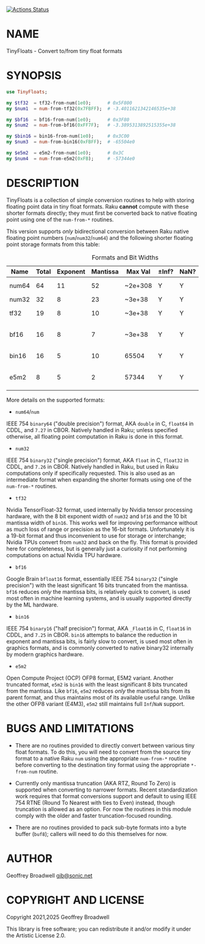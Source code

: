 [![Actions Status](https://github.com/japhb/TinyFloats/workflows/test/badge.svg)](https://github.com/japhb/TinyFloats/actions)

NAME
====

TinyFloats - Convert to/from tiny float formats

SYNOPSIS
========

```raku
use TinyFloats;

my $tf32  = tf32-from-num(1e0);      # 0x5F800
my $num1  = num-from-tf32(0x7FBFF);  # -3.4011621342146535e+38

my $bf16  = bf16-from-num(1e0);      # 0x3F80
my $num2  = num-from-bf16(0xFF7F);   # -3.3895313892515355e+38

my $bin16 = bin16-from-num(1e0);     # 0x3C00
my $num3  = num-from-bin16(0xFBFF);  # -65504e0

my $e5m2  = e5m2-from-num(1e0);      # 0x3C
my $num4  = num-from-e5m2(0xFB);     # -57344e0
```

DESCRIPTION
===========

TinyFloats is a collection of simple conversion routines to help with storing floating point data in tiny float formats. Raku **cannot** compute with these shorter formats directly; they must first be converted back to native floating point using one of the `num-from-*` routines.

This version supports *only* bidirectional conversion between Raku native floating point numbers (`num`/`num32`/`num64`) and the following shorter floating point storage formats from this table:

<table class="pod-table">
<caption>Formats and Bit Widths</caption>
<thead><tr>
<th>Name</th> <th>Total</th> <th>Exponent</th> <th>Mantissa</th> <th>Max Val</th> <th>±Inf?</th> <th>NaN?</th> <th>Notes</th>
</tr></thead>
<tbody>
<tr> <td>num64</td> <td>64</td> <td>11</td> <td>52</td> <td>~2e+308</td> <td>Y</td> <td>Y</td> <td>Raku native (= num)</td> </tr> <tr> <td>num32</td> <td>32</td> <td>8</td> <td>23</td> <td>~3e+38</td> <td>Y</td> <td>Y</td> <td>Raku native</td> </tr> <tr> <td>tf32</td> <td>19</td> <td>8</td> <td>10</td> <td>~3e+38</td> <td>Y</td> <td>Y</td> <td>Nvidia TPU internal</td> </tr> <tr> <td>bf16</td> <td>16</td> <td>8</td> <td>7</td> <td>~3e+38</td> <td>Y</td> <td>Y</td> <td>bfloat16, truncated num32</td> </tr> <tr> <td>bin16</td> <td>16</td> <td>5</td> <td>10</td> <td>65504</td> <td>Y</td> <td>Y</td> <td>IEEE 754 binary16/half</td> </tr> <tr> <td>e5m2</td> <td>8</td> <td>5</td> <td>2</td> <td>57344</td> <td>Y</td> <td>Y</td> <td>FP8, truncated bin16</td> </tr>
</tbody>
</table>

More details on the supported formats:

  * `num64`/`num`

IEEE 754 `binary64` ("double precision") format, AKA `double` in C, `float64` in CDDL, and `7.27` in CBOR. Natively handled in Raku; unless specified otherwise, all floating point computation in Raku is done in this format.

  * `num32`

IEEE 754 `binary32` ("single precision") format, AKA `float` in C, `float32` in CDDL, and `7.26` in CBOR. Natively handled in Raku, but used in Raku computations only if specifically requested. This is also used as an intermediate format when expanding the shorter formats using one of the `num-from-*` routines.

  * `tf32`

Nvidia TensorFloat-32 format, used internally by Nvidia tensor processing hardware, with the 8 bit exponent width of `num32` and `bf16` and the 10 bit mantissa width of `bin16`. This works well for improving performance without as much loss of range or precision as the 16-bit formats. Unfortunately it is a 19-bit format and thus inconvenient to use for storage or interchange; Nvidia TPUs convert from `num32` and back on the fly. This format is provided here for completeness, but is generally just a curiosity if not performing computations on actual Nvidia TPU hardware.

  * `bf16`

Google Brain `bfloat16` format, essentially IEEE 754 `binary32` ("single precision") with the least significant 16 bits truncated from the mantissa. `bf16` reduces *only* the mantissa bits, is relatively quick to convert, is used most often in machine learning systems, and is usually supported directly by the ML hardware.

  * `bin16`

IEEE 754 `binary16` ("half precision") format, AKA `_Float16` in C, `float16` in CDDL, and `7.25` in CBOR. `bin16` attempts to balance the reduction in exponent and mantissa bits, is fairly slow to convert, is used most often in graphics formats, and is commonly converted to native binary32 internally by modern graphics hardware.

  * `e5m2`

Open Compute Project (OCP) OFP8 format, E5M2 variant. Another truncated format, `e5m2` is `bin16` with the least significant 8 bits truncated from the mantissa. Like `bf16`, `e5m2` reduces *only* the mantissa bits from its parent format, and thus maintains most of its available useful range. Unlike the other OFP8 variant (E4M3), `e5m2` still maintains full `Inf`/`NaN` support.

BUGS AND LIMITATIONS
====================

  * There are no routines provided to directly convert between various tiny float formats. To do this, you will need to convert from the source tiny format to a native Raku `num` using the appropriate `num-from-*` routine before converting to the destination tiny format using the appropriate `*-from-num` routine.

  * Currently only mantissa truncation (AKA RTZ, Round To Zero) is supported when converting to narrower formats. Recent standardization work requires that format conversions support and default to using IEEE 754 RTNE (Round To Nearest with ties to Even) instead, though truncation is allowed as an option. For now the routines in this module comply with the older and faster truncation-focused rounding.

  * There are no routines provided to pack sub-byte formats into a byte buffer (`buf8`); callers will need to do this themselves for now.

AUTHOR
======

Geoffrey Broadwell <gjb@sonic.net>

COPYRIGHT AND LICENSE
=====================

Copyright 2021,2025 Geoffrey Broadwell

This library is free software; you can redistribute it and/or modify it under the Artistic License 2.0.

